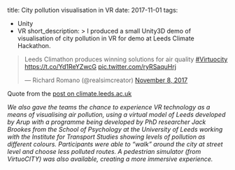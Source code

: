 title: City pollution visualisation in VR
date: 2017-11-01
tags:
  - Unity
  - VR
short_description: >
  I produced a small Unity3D demo of visualisation of city pollution in VR for demo at Leeds Climate Hackathon.

<blockquote class="twitter-tweet" data-lang="en"><p lang="en" dir="ltr">Leeds Climathon produces winning solutions for air quality <a href="https://twitter.com/hashtag/Virtuocity?src=hash&amp;ref_src=twsrc%5Etfw">#Virtuocity</a> <a href="https://t.co/Yd1ReYZwcG">https://t.co/Yd1ReYZwcG</a> <a href="https://t.co/ryRSaquHrj">pic.twitter.com/ryRSaquHrj</a></p>&mdash; Richard Romano (@realsimcreator) <a href="https://twitter.com/realsimcreator/status/928306228597489665?ref_src=twsrc%5Etfw">November 8, 2017</a></blockquote>
<script async src="https://platform.twitter.com/widgets.js" charset="utf-8"></script>

Quote from the [post on climate.leeds.ac.uk](http://climate.leeds.ac.uk/leeds-climathon-produces-winning-solutions-for-air-quality/)

*We also gave the teams the chance to experience VR technology as a means of visualising air pollution, using a virtual model of Leeds developed by Arup with a programme being developed by PhD researcher Jack Brookes from the School of Psychology at the University of Leeds working with the Institute for Transport Studies showing levels of pollution as different colours. Participants were able to “walk” around the city at street level and choose less polluted routes. A pedestrian simulator (from VirtuoCITY) was also available, creating a more immersive experience.*


